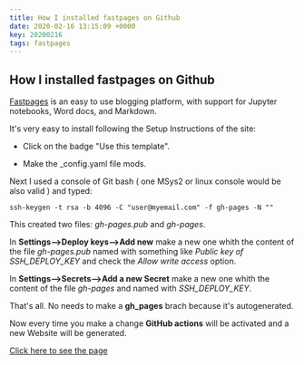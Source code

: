 ```yaml
---
title: How I installed fastpages on Github
date: 2020-02-16 13:15:09 +0000
key: 20200216
tags: fastpages
---
```


## How I installed fastpages on Github

[Fastpages](https://github.com/fastai/fastpages) is an easy to use blogging platform, with support for Jupyter notebooks, Word docs, and Markdown.

It's very easy to install following the Setup Instructions of the site:

- Click on the badge "Use this template".

- Make the _config.yaml file mods.

Next I used a console of Git bash ( one MSys2 or linux console would be also valid ) and typed:

```
ssh-keygen -t rsa -b 4096 -C "user@myemail.com" -f gh-pages -N ""
```

This created two files: *gh-pages.pub* and *gh-pages*.

In **Settings-->Deploy keys-->Add new**  make a new one whith the content of the file *gh-pages.pub* named with something like *Public key of SSH_DEPLOY_KEY* and check the *Allow write access* option.

In **Settings-->Secrets-->Add a new Secret** make a new one whith the content of the file *gh-pages* and named with  *SSH_DEPLOY_KEY*.

That's all. No needs to make a **gh_pages** brach because it's autogenerated.

Now every time you make a change **GitHub actions** will be activated and a new Website will be generated.

[Click here to see the page](https://vispacem.github.io/fastpages) 

